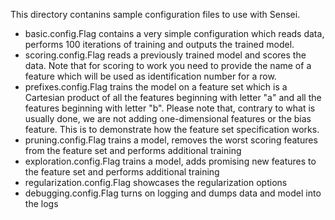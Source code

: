 This directory contanins sample configuration files to use with Sensei.

* basic.config.Flag contains a very simple configuration which reads data,
  performs 100 iterations of training and outputs the trained model.
* scoring.config.Flag reads a previously trained model and scores the data.
  Note that for scoring to work you need to provide the name of a feature which
  will be used as identification number for a row.
* prefixes.config.Flag trains the model on a feature set which is a Cartesian
  product of all the features beginning with letter "a" and all the features
  beginning with letter "b". Please note that, contrary to what is usually done,
  we are not adding one-dimensional features or the bias feature. This is to
  demonstrate how the feature set specification works.
* pruning.config.Flag trains a model, removes the worst scoring features from
  the feature set and performs additional training
* exploration.config.Flag trains a model, adds promising new features to the
  feature set and performs additional training
* regularization.config.Flag showcases the regularization options
* debugging.config.Flag turns on logging and dumps data and model into the logs


